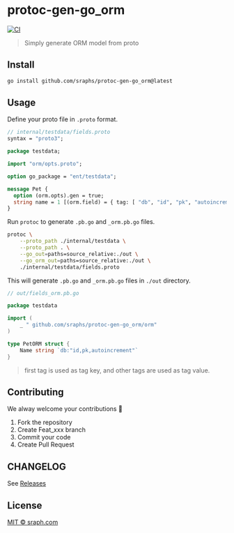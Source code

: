 # protoc-gen-go_orm

[![CI](https://github.com/sraphs/protoc-gen-go_orm/actions/workflows/ci.yml/badge.svg)](https://github.com/sraphs/protoc-gen-go_orm/actions/workflows/ci.yml)

>  Simply generate ORM model from proto

## Install

```bash
go install github.com/sraphs/protoc-gen-go_orm@latest
```

## Usage

Define your proto file in `.proto` format.

```proto
// internal/testdata/fields.proto
syntax = "proto3";

package testdata;

import "orm/opts.proto";

option go_package = "ent/testdata";

message Pet {
  option (orm.opts).gen = true;
  string name = 1 [(orm.field) = { tag: [ "db", "id", "pk", "autoincrement" ] }];
}
```

Run `protoc` to generate `.pb.go` and `_orm.pb.go` files.

```bash
protoc \
    --proto_path ./internal/testdata \
    --proto_path . \
    --go_out=paths=source_relative:./out \
    --go_orm_out=paths=source_relative:./out \
    ./internal/testdata/fields.proto
```

This will generate `.pb.go` and `_orm.pb.go` files in `./out` directory.

```go
// out/fields_orm.pb.go

package testdata

import (
	_ " github.com/sraphs/protoc-gen-go_orm/orm"
)

type PetORM struct {
	Name string `db:"id,pk,autoincrement"`
}

```

> first tag is used as tag key, and other tags are used as tag value.

## Contributing

We alway welcome your contributions :clap:

1.  Fork the repository
2.  Create Feat_xxx branch
3.  Commit your code
4.  Create Pull Request


## CHANGELOG
See [Releases](https://github.com/sraphs/protoc-gen-go_orm/releases)

## License
[MIT © sraph.com](./LICENSE)
